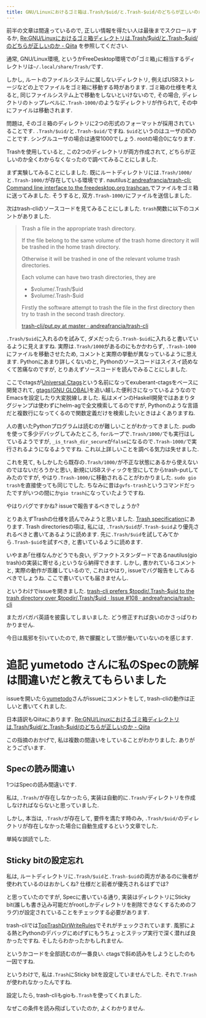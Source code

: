 ```yaml
---
title: GNU/Linuxにおけるゴミ箱は.Trash/$uid/と.Trash-$uid/のどちらが正しいのか調べてtrash-cliにissueを開いたらSpecを読み間違えていることを教えてもらいました
---
```


前半の文章は間違っているので,
正しい情報を得たい人は最後までスクロールするか,
[Re:GNU/Linuxにおけるゴミ箱ディレクトリは.Trash/\$uid/と.Trash-\$uid/のどちらが正しいのか - Qiita](https://qiita.com/yumetodo/items/4d2b5dde7ae65df40997)
を参照してください.

通常,
GNU/Linux環境,
というかFreeDesktop環境での｢ゴミ箱｣に相当するディレクトリは`~/.local/share/Trash/`です.

しかし,
ルートのファイルシステムに属しないディレクトリ,
例えばUSBストレージなどの上でファイルをゴミ箱に移動する時があります.
ゴミ箱の仕様を考えると,
同じファイルシステム上で移動をしないといけないので,
その場合,
ディレクトリのトップレベルに`.Trash-1000/`のようなディレクトリが作られて,
その中にファイルは移動されます.

問題は,
そのゴミ箱のディレクトリに2つの形式のフォーマットが採用されていることです.
`.Trash/$uid/`と`.Trash-$uid/`ですね.
`$uid`というのはユーザのIDのことです.
シングルユーザの場合は通常1000でしょう.
rootの場合0になります.

Trashを使用していると,
この2つのディレクトリが両方作成されて,
どちらが正しいのか全くわからなくなったので調べてみることにしました.

まず実験してみることにしました.
既にルートディレクトリには`.Trash/1000/`と`.Trash-1000/`が存在している環境です.
nautilusと[andreafrancia/trash-cli: Command line interface to the freedesktop.org trashcan.](https://github.com/andreafrancia/trash-cli)でファイルをゴミ箱に送ってみました.
そうすると,
双方`.Trash-1000/`にファイルを送信しました.

次はtrash-cliのソースコードを見てみることにしました.
`trash`関数に以下のコメントがありました.

> Trash a file in the appropriate trash directory.
>
> If the file belong to the same volume of the trash home directory it
> will be trashed in the home trash directory.
>
> Otherwise it will be trashed in one of the relevant volume trash
> directories.
>
> Each volume can have two trash directories, they are
>
> - \$volume/.Trash/\$uid
> - \$volume/.Trash-\$uid
>
> Firstly the software attempt to trash the file in the first directory
> then try to trash in the second trash directory.
>
> [trash-cli/put.py at master · andreafrancia/trash-cli](https://github.com/andreafrancia/trash-cli/blob/master/trashcli/put.py#L133)

`.Trash/$uid`に入れるのを試みて,
ダメだったら`.Trash-$uid`に入れると書いているように見えますね.
実際は`.Trash/1000`があるのにもかかわらず,
`.Trash-1000`にファイルを移動させたため,
コメントと実際の挙動が異なっているように思えます.
Pythonにあまり詳しくないのと,
Pythonのソースコードはスイスイ読めなくて苦痛なのですが,
とりあえずソースコードを読んでみることにしました.

ここでctagsが[Universal Ctags](https://ctags.io/)という名前になってexuberant-ctagsをベースに開発されて,
[gtags(GNU GLOBAL)](https://www.gnu.org/software/global/)を追い越した便利さになっているようなのでEmacsを設定したり大変脱線しました.
私はメインのHaskell開発ではあまりタグジャンプは使わずにhelm-agで全文検索してるのですが,
Pythonのような言語だと複数行になってくるので関数定義だけを検索したいときはよくありますね.

人の書いたPythonプログラムは読むのが難しいことがわかってきました.
pudbを使って多少デバッグしてみたところ,
`for`ループで`.Trash/1000/`でも実行はしているようですが,
`_is_trash_dir_secure`が`false`になるので`.Trash-1000/`で実行されるようになるようですね.
これ以上詳しいことを調べる気力は失せました.

これを見て,
もしかしたら既存の`.Trash/1000/`が不正な状態にあるから使えないのではないだろうかと思い,
新規にUSBスティックを空にしてからtrash-putしてみたのですが,
やはり`.Trash-1000/`に移動されることがわかりました.
`sudo gio trash`を直接使っても同じでした.
ちなみに昔は`gvfs-trash`というコマンドだったですがいつの間にか`gio trash`になっていたようですね.

やはりバグですかね?
issueで報告するべきでしょうか?

とりあえずTrashの仕様を読んでみようと思いました.
[Trash specification](https://specifications.freedesktop.org/trash-spec/trashspec-latest.html)にあります.
Trash directoriesの項は,
私には,
`.Trash/$uid`が`.Trash-$uid`より優先されるべきと書いてあるように読めます.
先に`.Trash/$uid`を試してみてから`.Trash-$uid`を試すべき,
と書いているように読めます.

いやまあ｢仕様なんかどうでも良い,
デファクトスタンダードであるnautilus(gio trash)の実装に寄せる｣というなら納得できます.
しかし,
書かれているコメントと,
実際の動作が乖離しているので,
これはやはり,
issueでバグ報告をしてみるべきでしょうね.
ここで書いていても届きませんし.

というわけでissueを開きました.
[trash-cli prefers \$topdir/.Trash-\$uid to the trash directory over \$topdir/.Trash/\$uid · Issue #108 · andreafrancia/trash-cli](https://github.com/andreafrancia/trash-cli/issues/108)

またガバガバ英語を披露してしまいました.
どう修正すれば良いのかさっぱりわかりません.

今日は風邪を引いていたので,
熱で朦朧として頭が働いていないのを感じます.

# 追記 yumetodo さんに私のSpecの読解は間違いだと教えてもらいました

issueを開いたら[yumetodo](https://twitter.com/yumetodo)さんがissueにコメントをして,
trash-cliの動作は正しいと書いてくれました.

日本語訳もQiitaにあります.
[Re:GNU/Linuxにおけるゴミ箱ディレクトリは.Trash/\$uid/と.Trash-\$uid/のどちらが正しいのか - Qiita](https://qiita.com/yumetodo/items/4d2b5dde7ae65df40997)

この指摘のおかげで,
私は複数の間違いをしていることがわかりました.
ありがとうございます.

## Specの読み間違い

1つはSpecの読み間違いです.

私は,
`.Trash/`が存在しなかったら,
実装は自動的に`.Trash/`ディレクトリを作成しなければならないと思っていました.

しかし,
本当は,
`.Trash/`が存在して,
要件を満たす時のみ,
`.Trash/$uid/`のディレクトリが存在しなかった場合に自動生成するという文章でした.

単純な誤読でした.

## Sticky bitの設定忘れ

私は,
ルートディレクトリに`.Trash/$uid`と`.Trash-$uid`の両方があるのに後者が使われているのはおかしくね?
仕様だと前者が優先されるはずでは?

と思っていたのですが,
Specに書いている通り,
実装はディレクトリにSticky bit(誰しも書き込み可能だがrootしかディレクトリを削除できなくするためのフラグ)が設定されていることをチェックする必要があります.

trash-cliでは[TopTrashDirWriteRules](https://github.com/andreafrancia/trash-cli/blob/master/trashcli/put.py#L483)でそれがチェックされています.
風邪による熱とPythonのデバッグにめげずにもうちょっとステップ実行で深く潜れば良かったですね.
そしたらわかったかもしれません.

というかコードを全部読むのが一番良い.
ctagsで斜め読みをしようとしたのも一因ですね.

というわけで,
私は`.Trash`にSticky bitを設定していませんでした.
それで`.Trash`が使われなかったんですね.

設定したら,
trash-cliもgioも`.Trash`を使ってくれました.

なぜこの条件を読み飛ばしていたのか,
よくわかりません.

